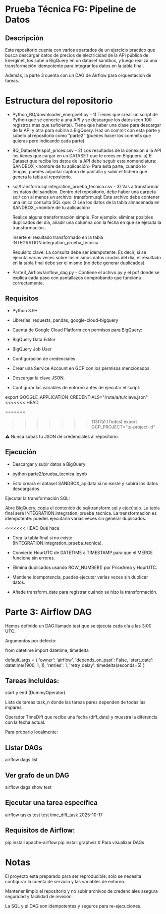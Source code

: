 # Prueba Técnica FG: Pipeline de Datos
## Descripción

Este repositorio cuenta con varios apartados de un ejercicio practico que busca descargar datos de precios de electricidad de la API pública de Energinet, los sube a BigQuery en un dataset sandbox, y luego realiza una transformación idempotente para integrar los datos en la tabla final.

Además, la parte 3 cuenta con un DAG de Airflow para orquestacion de tareas.

# Estructura del repositorio

- Python_BQ/downloader_energinet.py - 1) Tienes que crear un script de Python que se conecte a una API y se descargue los datos (con 100 registros más que suficiente). 
Tiene que haber una clase para descargar de la API y otra para subirla a BigQuery. Haz un commit con esta parte y súbelo al repositorio como “parte2” (puedes hacer los commits que quieras pero indicando cada parte) 

- BQ_Dataset/elspot_prices.csv - 2) Los resultados de la conexión a la API los tienes que cargar en un DATASET que te crees en Bigquery. 
a) El Dataset que reciba los datos de la API debe seguir esta nomenclatura: SANDBOX_<nombre de tu aplicación> 
Para esta parte, cuando lo tengas, puedes adjuntar captura de pantalla y subir el fichero que genera la tabla al repositorio. 

- sql/transform.sql
    integration_prueba_tecnica.csv - 3) Vas a transformar los datos del sandbox. Dentro del repositorio, debe haber una carpeta sql/ con al menos un archivo: transform.sql: Este archivo debe contener una única consulta SQL que: ○ Lea los datos de la tabla almacenada en SANDBOX_<nombre de tu aplicación>
  
    Realice alguna transformación simple. Por ejemplo: eliminar posibles duplicados del día, añadir una columna con la fecha en que se 
  ejecuta la transformación…
  
    Inserte el resultado transformado en la tabla 
  INTEGRATION.integration_prueba_tecnica.
  
    Requisito clave: La consulta debe ser idempotente. Es decir, si se ejecuta varias veces sobre los mismos datos crudos del día, el 
  resultado en la tabla final debe ser el mismo (no debe generar 
  duplicados).

- Parte3_Airflow/airflow_dag.py - Contiene el achivo py y el pdf donde se explica cada paso con pantallazos comprobando que funciona correctamente.

## Requisitos

- Python 3.9+

- Librerías: requests, pandas, google-cloud-bigquery

- Cuenta de Google Cloud Platform con permisos para BigQuery:

- BigQuery Data Editor

- BigQuery Job User

- Configuración de credenciales

- Crear una Service Account en GCP con los permisos mencionados.

- Descargar la clave JSON.

- Configurar las variables de entorno antes de ejecutar el script:

export GOOGLE_APPLICATION_CREDENTIALS="/ruta/a/tu/clave.json"
<<<<<<< HEAD

=======
>>>>>>> 113f7a1 (Todos)
export GCP_PROJECT="tu-project-id"

⚠️ Nunca subas tu JSON de credenciales al repositorio.

## Ejecución

- Descargar y subir datos a BigQuery:

- python parte2/prueba_tecnica.ipynb

- Esto creará el dataset SANDBOX_apidata si no existe y subirá los datos descargados.

Ejecutar la transformación SQL:

Abre BigQuery, copia el contenido de sql/transform.sql y ejecútalo.
La tabla final será INTEGRATION.integration_prueba_tecnica.
La transformación es idempotente: puedes ejecutarla varias veces sin generar duplicados.

<<<<<<< HEAD
Qué hace

- Crea la tabla final si no existe (INTEGRATION.integration_prueba_tecnica).

- Convierte HourUTC de DATETIME a TIMESTAMP para que el MERGE funcione sin errores.

- Elimina duplicados usando ROW_NUMBER() por PriceArea y HourUTC.

- Mantiene idempotencia, puedes ejecutar varias veces sin duplicar datos.

- Añade transform_date para registrar cuándo se hizo la transformación.


# Parte 3: Airflow DAG

Hemos definido un DAG llamado test que se ejecuta cada día a las 3:00 UTC.

Argumentos por defecto:

from datetime import datetime, timedelta

default_args = {
    'owner': 'airflow',
    'depends_on_past': False,
    'start_date': datetime(1900, 1, 1),
    'retries': 1,
    'retry_delay': timedelta(seconds=5)
}


## Tareas incluidas:

start y end (DummyOperator)

Lista de tareas task_n donde las tareas pares dependen de todas las impares.

Operador TimeDiff que recibe una fecha (diff_date) y muestra la diferencia con la fecha actual.

Para probarlo localmente:

## Listar DAGs

airflow dags list

## Ver grafo de un DAG
airflow dags show test

## Ejecutar una tarea específica
airflow tasks test test time_diff_task 2025-10-17

## Requisitos de Airflow:

pip install apache-airflow
pip install graphviz  # Para visualizar DAGs

# Notas

El proyecto está preparado para ser reproducible: solo se necesita configurar la cuenta de servicio y las variables de entorno.

Mantener limpio el repositorio y no subir archivos de credenciales asegura seguridad y facilidad de revisión.

La SQL y el DAG son idempotentes y seguros para re-ejecuciones.
